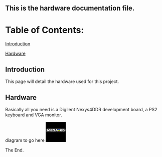 ## This is the **hardware** documentation file.

# Table of Contents:

[Introduction](#Introduction)

[Hardware](#hardware)


## Introduction

This page will detail the hardware used for this project.

## Hardware
Basically all you need is a Digilent Nexys4DDR development board, a PS2 keyboard and VGA monitor.

diagram to go here ![mega64logo](./images/mega65_64x64.png)

The End.
